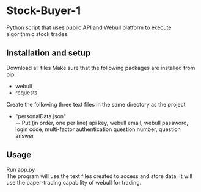 # Stock-Buyer-1
Python script that uses public API and Webull platform to execute algorithmic stock trades.

## Installation and setup
Download all files
Make sure that the following packages are installed from pip:  
- webull
- requests  

Create the following three text files in the same directory as the project
- "personalData.json"  
-- Put (in order, one per line) api key, webull email, webull password, login code, multi-factor authentication question number, question answer

## Usage
Run app.py  
The program will use the text files created to access and store data.
It will use the paper-trading capability of webull for trading.
